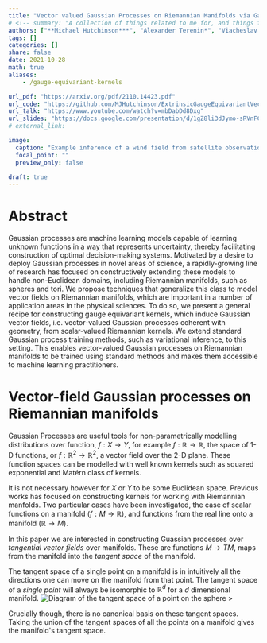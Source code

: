 ```yaml
---
title: "Vector valued Gaussian Processes on Riemannian Manifolds via Gauge Equivariant Projected Kernels"
# <!-- summary: "A collection of things related to me for, and things from, the 2020 Virtual MLSS" -->
authors: ["**Michael Hutchinson***", "Alexander Terenin*", "Viacheslav Borovitskiy*", "So Takao", "Yee Whye Teh", "Marc Peter Deisenroth"]
tags: []
categories: []
share: false
date: 2021-10-28
math: true
aliases:
    - /gauge-equivariant-kernels

url_pdf: "https://arxiv.org/pdf/2110.14423.pdf"
url_code: "https://github.com/MJHutchinson/ExtrinsicGaugeEquivariantVectorGPs"
url_talk: "https://www.youtube.com/watch?v=mbDabDd8Dxg"
url_slides: "https://docs.google.com/presentation/d/1gZ8li3dJymo-sRVnFCxxJDRxKQoH5GumzflN8Cg82DE/edit?usp=sharing"
# external_link: 

image:
  caption: "Example inference of a wind field from satellite observations."
  focal_point: ""
  preview_only: false

draft: true
---
```

# Abstract

Gaussian processes are machine learning models capable of learning unknown functions in a way that represents uncertainty, thereby facilitating construction of optimal decision-making systems.  Motivated by a desire to deploy Gaussian processes in novel areas of science, a rapidly-growing line of research has focused on constructively extending these models to handle non-Euclidean domains, including Riemannian manifolds, such as spheres and tori. We propose techniques that generalize this class to model vector fields on Riemannian manifolds, which are important in a number of application areas in the physical sciences.  To do so, we present a general recipe for constructing gauge equivariant kernels, which induce Gaussian vector fields, i.e. vector-valued Gaussian processes coherent with geometry, from scalar-valued Riemannian kernels. We extend standard Gaussian process training methods, such as variational inference, to this setting. This enables vector-valued Gaussian processes on Riemannian manifolds to be trained using standard methods and makes them accessible to machine learning practitioners.

# Vector-field Gaussian processes on Riemannian manifolds

Gaussian Processes are useful tools for non-parametrically modelling distributions over function, $f: X \to Y$, for example $f: \mathbb{R} \to \mathbb{R}$, the space of 1-D functions, or $f: \mathbb{R}^2 \to \mathbb{R}^2$, a vector field over the 2-D plane. These function spaces can be modelled with well known kernels such as squared exponential and Matérn class of kernels.

It is not necessary however for $X$ or $Y$ to be some Euclidean space. Previous works has focused on constructing kernels for working with Riemannian manfolds. Two particular cases have been investigated, the case of scalar functions on a manifold ($f:M \to \mathbb{R}$), and functions from the real line onto a manifold ($\mathbb{R} \to M$). 

In this paper we are interested in constructing Guassian processes over _tangential vector fields_ over manifolds. These are functions $M \to TM$, maps from the manifold into the _tangent space_ of the manifold.

The tangent space of a single point on a manifold is in intuitively all the directions one can move on the manifold from that point. The tangent space of a _single point_ will always be isomorphic to $\mathbb{R}^d$ for a $d$ dimensional manifold.
![Diagram of the tangent space of a point on the sphere >](/files/gauge-kernels/tangent_space.png)

<!-- <div class="figure", style="float: right;"> -->
<!-- <img src="/files/gauge-kernels/tangent_space.png" style="float: right;" alt="" /> -->
<!-- <p class="caption">A screenshot of the updated Hugo Tanka theme.</p>
</div> -->

Crucially though, there is no canonical basis on these tangent spaces. Taking the union of the tangent spaces of all the points on a manifold gives the manifold's tangent space.
